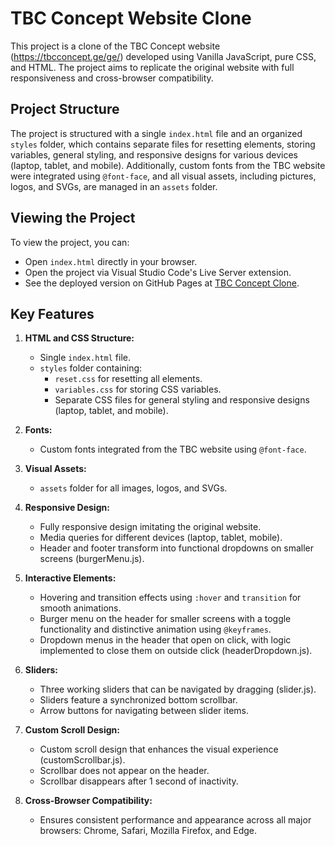 # TBC Concept Website Clone

This project is a clone of the TBC Concept website (https://tbcconcept.ge/ge/) developed using Vanilla JavaScript, pure CSS, and HTML. The project aims to replicate the original website with full responsiveness and cross-browser compatibility.

## Project Structure

The project is structured with a single `index.html` file and an organized `styles` folder, which contains separate files for resetting elements, storing variables, general styling, and responsive designs for various devices (laptop, tablet, and mobile). Additionally, custom fonts from the TBC website were integrated using `@font-face`, and all visual assets, including pictures, logos, and SVGs, are managed in an `assets` folder.

## Viewing the Project

To view the project, you can:
- Open `index.html` directly in your browser.
- Open the project via Visual Studio Code's Live Server extension.
- See the deployed version on GitHub Pages at [TBC Concept Clone](https://nuccaa99.github.io/TBC_concept/).

## Key Features

1. **HTML and CSS Structure:**
   - Single `index.html` file.
   - `styles` folder containing:
     - `reset.css` for resetting all elements.
     - `variables.css` for storing CSS variables.
     - Separate CSS files for general styling and responsive designs (laptop, tablet, and mobile).

2. **Fonts:**
   - Custom fonts integrated from the TBC website using `@font-face`.

3. **Visual Assets:**
   - `assets` folder for all images, logos, and SVGs.

4. **Responsive Design:**
   - Fully responsive design imitating the original website.
   - Media queries for different devices (laptop, tablet, mobile).
   - Header and footer transform into functional dropdowns on smaller screens (burgerMenu.js).

5. **Interactive Elements:**
   - Hovering and transition effects using `:hover` and `transition` for smooth animations.
   - Burger menu on the header for smaller screens with a toggle functionality and distinctive animation using `@keyframes`.
   - Dropdown menus in the header that open on click, with logic implemented to close them on outside click (headerDropdown.js).

6. **Sliders:**
   - Three working sliders that can be navigated by dragging (slider.js).
   - Sliders feature a synchronized bottom scrollbar.
   - Arrow buttons for navigating between slider items.

7. **Custom Scroll Design:**
   - Custom scroll design that enhances the visual experience (customScrollbar.js).
   - Scrollbar does not appear on the header.
   - Scrollbar disappears after 1 second of inactivity.

8. **Cross-Browser Compatibility:**
   - Ensures consistent performance and appearance across all major browsers: Chrome, Safari, Mozilla Firefox, and Edge.


